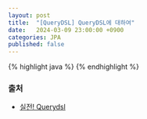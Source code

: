 ```yaml
---
layout: post
title:  "[QueryDSL] QueryDSL에 대하여"
date:   2024-03-09 23:00:00 +0900
categories: JPA
published: false
---
```


{% highlight java %}
{% endhighlight %}

### 출처

- [실전! Querydsl](https://www.inflearn.com/course/querydsl-%EC%8B%A4%EC%A0%84)